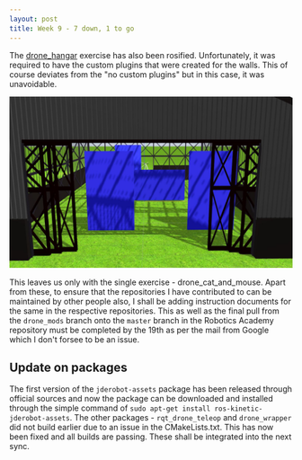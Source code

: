 ```yaml
---
layout: post
title: Week 9 - 7 down, 1 to go
---
```


The [drone_hangar](https://github.com/JdeRobot/RoboticsAcademy/tree/drone_mods/exercises/drone_hangar) exercise has also been rosified. Unfortunately, it was required to have the custom plugins that were created for the walls. This of course deviates from the "no custom plugins" but in this case, it was unavoidable.

![img1](../img/drone_hangar.jpg)

This leaves us only with the single exercise - drone_cat_and_mouse. Apart from these, to ensure that the repositories I have contributed to can be maintained by other people also, I shall be adding instruction documents for the same in the respective repositories. This as well as the final pull from the `drone_mods` branch onto the `master` branch in the Robotics Academy repository must be completed by the 19th as per the mail from Google which I don't forsee to be an issue.

## Update on packages

The first version of the `jderobot-assets` package has been released through official sources and now the package can be downloaded and installed through the simple command of `sudo apt-get install ros-kinetic-jderobot-assets`. The other packages - `rqt_drone_teleop` and `drone_wrapper` did not build earlier due to an issue in the CMakeLists.txt. This has now been fixed and all builds are passing. These shall be integrated into the next sync.
